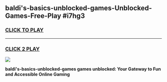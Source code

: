 
## baldi's-basics-unblocked-games-Unblocked-Games-Free-Play #i7hg3
<h3>
<a href="https://us.freeplayer.one?title=baldi's-basics-unblocked-games&ref=9M">CLICK TO PLAY</a></h3>
<hr>

<h3>
<a href="https://us.freeplayer.one?title=baldi's-basics-unblocked-games&ref=9M">CLICK 2 PLAY</a>
  
</h3>

<a href="https://us.freeplayer.one?title=baldi's-basics-unblocked-games&ref=9M"><img src="https://clearcache.store/games.png"></a>


**baldi's-basics-unblocked-games games unblocked: Your Gateway to Fun and Accessible Online Gaming**
